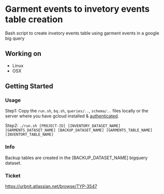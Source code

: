 # Garment events to invetory events table creation
Bash script to create invetory events table using garment events in a google big query

## Working on

- Linux
- OSX

## Getting Started

### Usage

Step1: Copy the `run.sh`, `bq.sh`, `queries/..`, `schema/..` files locally or the server where you have gcloud installed & [authenticated](https://cloud.google.com/sdk/gcloud/reference/init).

Step2: 
`./run.sh [PROJECT-ID] [INVENTORY_DATASET_NAME] [GARMENTS_DATASET_NAME] [BACKUP_DATASET_NAME] [GARMENTS_TABLE_NAME] [INVENTORY_TABLE_NAME]`

### Info
Backup tables are created in the [BACKUP_DATASET_NAME] bigquery dataset.

### Ticket
https://urbnit.atlassian.net/browse/TYP-3547
